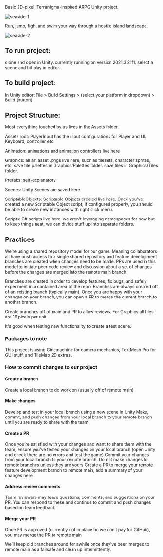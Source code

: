 Basic 2D-pixel, Terranigma-inspired ARPG Unity project. 

![seaside-1](https://github.com/michellegramolini/arpg/assets/112978754/a2d41396-c704-4dee-9905-8d5d221b2477)

Run, jump, fight and swim your way through a hostile island landscape.

![seaside-2](https://github.com/michellegramolini/arpg/assets/112978754/bbf8bddc-9a98-4b21-a245-cd476d0e59cb)

## To run project:
clone and open in Unity. currently running on version 2021.3.21f1. select a scene and hit play in editor.

## To build project:

In Unity editor: 
File > Build Settings > (select your platform in dropdown) > Build (button) 

## Project Structure:
Most everything touched by us lives in the Assets folder.

Assets root:
PlayerInput has the input configurations for Player and UI. Keyboard, controller etc. 

Animation:
animations and animation controllers live here

Graphics:
all art asset .pngs live here, such as tilesets, character sprites, etc. 
save tile palettes in Graphics/Palettes folder.
save tiles in Graphics/Tiles folder.

Prefabs:
self-explanatory

Scenes:
Unity Scenes are saved here.

ScriptableObjects:
Scriptable Objects created live here. Once you've created a new Scriptable Object script, if configured properly, you should be able to create new instances with right click menu.

Scripts:
C# scripts live here. we aren't leveraging namespaces for now but to keep things neat, we can divide stuff up into separate folders.

## Practices

We’re using a shared repository model for our game. Meaning collaborators all have push access to a single shared repository and feature development branches are created when changes need to be made. PRs are used in this model to initiate peer code review and discussion about a set of changes before the changes are merged into the remote main branch.

Branches are created in order to develop features, fix bugs, and safely experiment in a contained area of the repo. Branches are always created off of an existing branch (typically main). Once you are happy with your changes on your branch, you can open a PR to merge the current branch to another branch.

Create branches off of main and PR to allow reviews. 
For Graphics all files are 16 pixels per unit. 

It's good when testing new functionality to create a test scene.

### Packages to note
This project is using Cinemachine for camera mechanics, TextMesh Pro for GUI stuff, and TileMap 2D extras.

### How to commit changes to our project

#### Create a branch

Create a local branch to do work on (usually off of remote main)

#### Make changes

Develop and test in your local branch using a new scene in Unity
Make, commit, and push changes from your local branch to your remote branch until you are ready to share with the team

#### Create a PR

Once you’re satisfied with your changes and want to share them with the team, ensure you’ve tested your changes on your local branch (open Unity and check there are no errors and test the game)
Commit your changes from your local branch to your remote branch. Do not make changes to remote branches unless they are yours
Create a PR to merge your remote feature development branch to remote main, add a summary of your changes here

#### Address review comments
Team reviewers may leave questions, comments, and suggestions on your PR. You can respond to these and continue to commit and push changes based on team feedback

#### Merge your PR
Once PR is approved (currently not in place bc we don’t pay for GitHub), you may merge the PR to remote main

We’ll keep old branches around for awhile once they’ve been merged to remote main as a failsafe and clean up intermittently.


